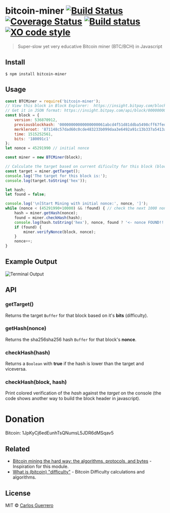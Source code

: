 # bitcoin-miner [![Build Status](https://travis-ci.org/guerrerocarlos/bitcoin-miner.svg?branch=master)](https://travis-ci.org/guerrerocarlos/bitcoin-miner) [![Coverage Status](https://coveralls.io/repos/github/guerrerocarlos/bitcoin-miner/badge.svg?branch=master)](https://coveralls.io/github/guerrerocarlos/bitcoin-miner?branch=master) [![Build status](https://ci.appveyor.com/api/projects/status/lvq1mnsbdo8l2cv4?svg=true)](https://ci.appveyor.com/project/guerrerocarlos/bitcoin-miner) [![XO code style](https://img.shields.io/badge/code_style-XO-5ed9c7.svg)](https://github.com/sindresorhus/xo)


> Super-slow yet very educative Bitcoin miner (BTC/BCH) in Javascript

## Install

```
$ npm install bitcoin-miner
```


## Usage



```js
const BTCMiner = require('bitcoin-miner');
// View this block in Block Explorer:  https://insight.bitpay.com/block/00000000000000000020cf2bdc6563fb25c424af588d5fb7223461e72715e4a9
// Get it in JSON format: https://insight.bitpay.com/api/block/00000000000000000020cf2bdc6563fb25c424af588d5fb7223461e72715e4a9
const block = {
	version: 536870912,
	previousblockhash: '00000000000000000061abcd4f51d81ddba5498cff67fed44b287de0990b7266',
	merkleroot: '871148c57dad60c0cde483233b099daa3e6492a91c13b337a5413a4c4f842978',
	time: 1515252561,
	bits: '180091c1'
};
let nonce = 45291990 // initial nonce

const miner = new BTCMiner(block);

// Calculate the target based on current dificulty for this block (block.bits)
const target = miner.getTarget();
console.log('The target for this block is:');
console.log(target.toString('hex'));

let hash;
let found = false;

console.log('\n[Start Mining with initial nonce:', nonce, ']');
while (nonce < (45291990+10000) && !found) { // check the next 1000 nonces starting from 45291990
	hash = miner.getHash(nonce);
	found = miner.checkHash(hash);
	console.log(hash.toString('hex'), nonce, found ? '<- nonce FOUND!!' : '');
	if (found) {
		miner.verifyNonce(block, nonce);
	}
	nonce++;
}

```
## Example Output

![Terminal Output](https://raw.githubusercontent.com/guerrerocarlos/bitcoin-miner/master/screenshot.png)

## API

### getTarget()

Returns the target `Buffer` for that block based on it's **bits** (difficulty).

### getHash(nonce)

Returns the sha256sha256 hash `Buffer` for that block's **nonce**.

### checkHash(hash)

Returns a `Boolean` with **true** if the hash is lower than the target and viceversa.

### checkHash(block, hash)

Print colored verification of the *hash* against the *target* on the console (the code shows another way to build the block header in javascript).

# Donation

Bitcoin: 1JpKyCj6edEunhTsQNumsL5JDR6dMSqav5

## Related

- [Bitcoin mining the hard way: the algorithms, protocols, and bytes](http://www.righto.com/2014/02/bitcoin-mining-hard-way-algorithms.html) - Inspiration for this module.
- [What is (bitcoin) "difficulty"](https://en.bitcoin.it/wiki/Difficulty#What_is_the_formula_for_difficulty) - Bitcoin Difficulty calculations and algorithms.


## License

MIT © [Carlos Guerrero](https://carlosguerrero.com)
